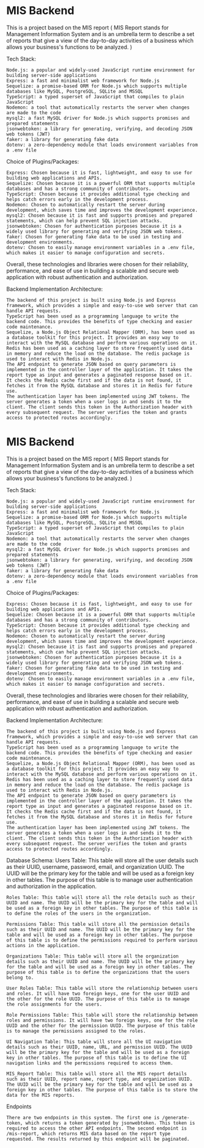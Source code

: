 
# MIS Backend

This is a project based on the MIS report ( MIS Report stands for Management Information System and is an umbrella term to describe a set of reports that give a view of the day-to-day activities of a business which allows your business's functions to be analyzed. )

Tech Stack:

    Node.js: a popular and widely-used JavaScript runtime environment for building server-side applications
    Express: a fast and minimalist web framework for Node.js
    Sequelize: a promise-based ORM for Node.js which supports multiple databases like MySQL, PostgreSQL, SQLite and MSSQL
    TypeScript: a typed superset of JavaScript that compiles to plain JavaScript
    Nodemon: a tool that automatically restarts the server when changes are made to the code
    mysql2: a fast MySQL driver for Node.js which supports promises and prepared statements
    jsonwebtoken: a library for generating, verifying, and decoding JSON web tokens (JWT)
    faker: a library for generating fake data
    dotenv: a zero-dependency module that loads environment variables from a .env file

Choice of Plugins/Packages:

    Express: Chosen because it is fast, lightweight, and easy to use for building web applications and APIs.
    Sequelize: Chosen because it is a powerful ORM that supports multiple databases and has a strong community of contributors.
    TypeScript: Chosen because it provides additional type checking and helps catch errors early in the development process.
    Nodemon: Chosen to automatically restart the server during development, which saves time and improves the development experience.
    mysql2: Chosen because it is fast and supports promises and prepared statements, which can help prevent SQL injection attacks.
    jsonwebtoken: Chosen for authentication purposes because it is a widely used library for generating and verifying JSON web tokens.
    faker: Chosen for generating fake data to be used in testing and development environments.
    dotenv: Chosen to easily manage environment variables in a .env file, which makes it easier to manage configuration and secrets.

Overall, these technologies and libraries were chosen for their reliability, performance, and ease of use in building a scalable and secure web application with robust authentication and authorization.

Backend Implementation Architecture:

    The backend of this project is built using Node.js and Express framework, which provides a simple and easy-to-use web server that can handle API requests.
    TypeScript has been used as a programming language to write the backend code. This provides the benefits of type checking and easier code maintenance.
    Sequelize, a Node.js Object Relational Mapper (ORM), has been used as a database toolkit for this project. It provides an easy way to interact with the MySQL database and perform various operations on it.
    Redis has been used as a caching layer to store frequently used data in memory and reduce the load on the database. The redis package is used to interact with Redis in Node.js.
    The API endpoint to generate JSON based on query parameters is implemented in the controller layer of the application. It takes the report type as input and generates a paginated response based on it. It checks the Redis cache first and if the data is not found, it fetches it from the MySQL database and stores it in Redis for future use.
    The authentication layer has been implemented using JWT tokens. The server generates a token when a user logs in and sends it to the client. The client sends this token in the Authorization header with every subsequent request. The server verifies the token and grants access to protected routes accordingly.





# MIS Backend

This is a project based on the MIS report ( MIS Report stands for Management Information System and is an umbrella term to describe a set of reports that give a view of the day-to-day activities of a business which allows your business's functions to be analyzed. )

Tech Stack:

    Node.js: a popular and widely-used JavaScript runtime environment for building server-side applications
    Express: a fast and minimalist web framework for Node.js
    Sequelize: a promise-based ORM for Node.js which supports multiple databases like MySQL, PostgreSQL, SQLite and MSSQL
    TypeScript: a typed superset of JavaScript that compiles to plain JavaScript
    Nodemon: a tool that automatically restarts the server when changes are made to the code
    mysql2: a fast MySQL driver for Node.js which supports promises and prepared statements
    jsonwebtoken: a library for generating, verifying, and decoding JSON web tokens (JWT)
    faker: a library for generating fake data
    dotenv: a zero-dependency module that loads environment variables from a .env file

Choice of Plugins/Packages:

    Express: Chosen because it is fast, lightweight, and easy to use for building web applications and APIs.
    Sequelize: Chosen because it is a powerful ORM that supports multiple databases and has a strong community of contributors.
    TypeScript: Chosen because it provides additional type checking and helps catch errors early in the development process.
    Nodemon: Chosen to automatically restart the server during development, which saves time and improves the development experience.
    mysql2: Chosen because it is fast and supports promises and prepared statements, which can help prevent SQL injection attacks.
    jsonwebtoken: Chosen for authentication purposes because it is a widely used library for generating and verifying JSON web tokens.
    faker: Chosen for generating fake data to be used in testing and development environments.
    dotenv: Chosen to easily manage environment variables in a .env file, which makes it easier to manage configuration and secrets.

Overall, these technologies and libraries were chosen for their reliability, performance, and ease of use in building a scalable and secure web application with robust authentication and authorization.

Backend Implementation Architecture:

    The backend of this project is built using Node.js and Express framework, which provides a simple and easy-to-use web server that can handle API requests.
    TypeScript has been used as a programming language to write the backend code. This provides the benefits of type checking and easier code maintenance.
    Sequelize, a Node.js Object Relational Mapper (ORM), has been used as a database toolkit for this project. It provides an easy way to interact with the MySQL database and perform various operations on it.
    Redis has been used as a caching layer to store frequently used data in memory and reduce the load on the database. The redis package is used to interact with Redis in Node.js.
    The API endpoint to generate JSON based on query parameters is implemented in the controller layer of the application. It takes the report type as input and generates a paginated response based on it. It checks the Redis cache first and if the data is not found, it fetches it from the MySQL database and stores it in Redis for future use.
    The authentication layer has been implemented using JWT tokens. The server generates a token when a user logs in and sends it to the client. The client sends this token in the Authorization header with every subsequent request. The server verifies the token and grants access to protected routes accordingly.


Database Schema:
    Users Table: This table will store all the user details such as their UUID, username, password, email, and organization UUID. The UUID will be the primary key for the table and will be used as a foreign key in other tables. The purpose of this table is to manage user authentication and authorization in the application.

    Roles Table: This table will store all the role details such as their UUID and name. The UUID will be the primary key for the table and will be used as a foreign key in other tables. The purpose of this table is to define the roles of the users in the organization.

    Permissions Table: This table will store all the permission details such as their UUID and name. The UUID will be the primary key for the table and will be used as a foreign key in other tables. The purpose of this table is to define the permissions required to perform various actions in the application.

    Organizations Table: This table will store all the organization details such as their UUID and name. The UUID will be the primary key for the table and will be used as a foreign key in other tables. The purpose of this table is to define the organizations that the users belong to.

    User Roles Table: This table will store the relationship between users and roles. It will have two foreign keys, one for the user UUID and the other for the role UUID. The purpose of this table is to manage the role assignments for the users.

    Role Permissions Table: This table will store the relationship between roles and permissions. It will have two foreign keys, one for the role UUID and the other for the permission UUID. The purpose of this table is to manage the permissions assigned to the roles.

    UI Navigation Table: This table will store all the UI navigation details such as their UUID, name, URL, and permission UUID. The UUID will be the primary key for the table and will be used as a foreign key in other tables. The purpose of this table is to define the UI navigation links and the permissions required to access them.

    MIS_Report Table: This table will store all the MIS report details such as their UUID, report name, report type, and organization UUID. The UUID will be the primary key for the table and will be used as a foreign key in other tables. The purpose of this table is to store the data for the MIS reports.

Endpoints

    There are two endpoints in this system. The first one is /generate-token, which returns a token generated by jsonwebtoken. This token is required to access the other API endpoints. The second endpoint is /mis-report, which returns MIS data based on the report type requested. The results returned by this endpoint will be paginated.
